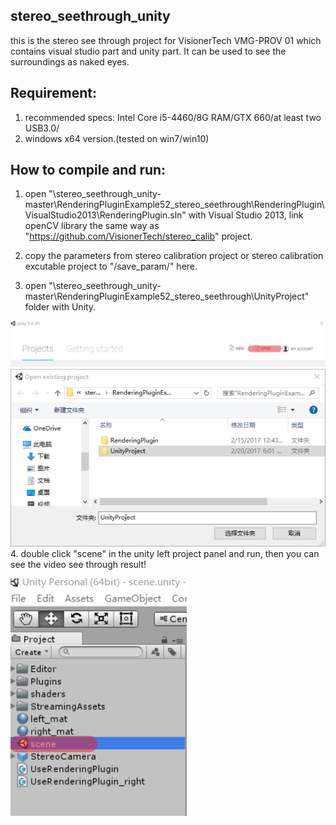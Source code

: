
## stereo_seethrough_unity

this is the stereo see through project for VisionerTech VMG-PROV 01 which contains visual studio part and unity part. It can be used to see the surroundings as naked eyes.

## Requirement:

1.  recommended specs: Intel Core i5-4460/8G RAM/GTX 660/at least two USB3.0/
2.  windows x64 version.(tested on win7/win10)

## How to compile and run:
1. open "\stereo_seethrough_unity-master\RenderingPluginExample52_stereo_seethrough\RenderingPlugin\VisualStudio2013\RenderingPlugin.sln" with Visual Studio 2013, link openCV library the same way as "https://github.com/VisionerTech/stereo_calib" project.

2. copy the parameters from stereo calibration project or stereo calibration excutable project to "/save_param/" here.

3. open "\stereo_seethrough_unity-master\RenderingPluginExample52_stereo_seethrough\UnityProject" folder with Unity.

![alt text](https://github.com/VisionerTech/stereo_seethrough_unity/blob/master/readme_image/open.png "open")
![alt text](https://github.com/VisionerTech/stereo_seethrough_unity/blob/master/readme_image/open2.png "open2")
4. double click "scene" in the unity left project panel and run, then you can see the video see through result!

![alt text](https://github.com/VisionerTech/stereo_seethrough_unity/blob/master/readme_image/scene.png "scene")
